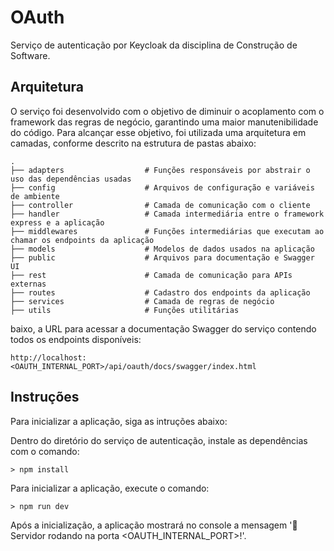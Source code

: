 # OAuth

Serviço de autenticação por Keycloak da disciplina de Construção de Software.

## Arquitetura

O serviço foi desenvolvido com o objetivo de diminuir o acoplamento com o framework das regras de negócio, garantindo uma maior manutenibilidade do código. Para alcançar esse objetivo, foi utilizada uma arquitetura em camadas, conforme descrito na estrutura de pastas abaixo: 

```
.
├── adapters                  # Funções responsáveis por abstrair o uso das dependências usadas
├── config                    # Arquivos de configuração e variáveis de ambiente
├── controller                # Camada de comunicação com o cliente
├── handler                   # Camada intermediária entre o framework express e a aplicação
├── middlewares               # Funções intermediárias que executam ao chamar os endpoints da aplicação
├── models                    # Modelos de dados usados na aplicação
├── public                    # Arquivos para documentação e Swagger UI
├── rest                      # Camada de comunicação para APIs externas
├── routes                    # Cadastro dos endpoints da aplicação
├── services                  # Camada de regras de negócio
├── utils                     # Funções utilitárias
```

baixo, a URL para acessar a documentação Swagger do serviço contendo todos os endpoints disponíveis:

```
http://localhost:<OAUTH_INTERNAL_PORT>/api/oauth/docs/swagger/index.html 
```

## Instruções

Para inicializar a aplicação, siga as intruções abaixo:

Dentro do diretório do serviço de autenticação, instale as dependências com o comando:
```
> npm install
```

Para inicializar a aplicação, execute o comando:

```
> npm run dev
```

Após a inicialização, a aplicação mostrará no console a mensagem '🚀 Servidor rodando na porta <OAUTH_INTERNAL_PORT>!'. 